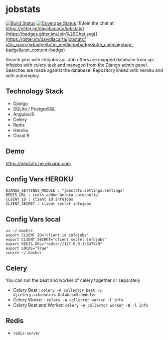 # jobstats

[![Build Status](https://travis-ci.org/davidlacarta/jobstats.svg?branch=master)](https://travis-ci.org/davidlacarta/jobstats)
[![Coverage Status](https://coveralls.io/repos/davidlacarta/jobstats/badge.svg?branch=master&service=github)](https://coveralls.io/github/davidlacarta/jobstats?branch=master)
[![Join the chat at https://gitter.im/davidlacarta/jobstats](https://badges.gitter.im/Join%20Chat.svg)](https://gitter.im/davidlacarta/jobstats?utm_source=badge&utm_medium=badge&utm_campaign=pr-badge&utm_content=badge)

Search jobs with infojobs api. Job offers are mapped database from api infojobs with celery task and managed from the Django admin panel. Searches are made against the database. Repository linked with heroku and with autodeploy.

## Technology Stack

- Django
- SQLite / PostgreSQL
- AngularJS
- Celery
- Redis
- Heroku
- Cloud 9

## Demo

https://jobstats.herokuapp.com

## Config Vars HEROKU

```
DJANGO_SETTINGS_MODULE : "jobstats.settings.settings"
REDIS_URL : redis addon heroku autoconfig
CLIENT_ID : client id infojobs
CLIENT_SECRET : client secret infojobs
```

## Config Vars local

```
vi ~/.bashrc
export CLIENT_ID="client id infojobs"
export CLIENT_SECRET="client secret infojobs"
export REDIS_URL="redis://127.0.0.1:6379/0"
export LOCAL="True"
source ~/.bashrc
```

## Celery

You can run the beat and worker of celery together or separately

- Celery Beat : `celery -A collector beat -S djcelery.schedulers.DatabaseScheduler`
- Celery Worker : `celery -A collector worker -l info`
- Celery Beat and Worker: `celery -A collector worker -B -l info`

## Redis

- `redis-server`
